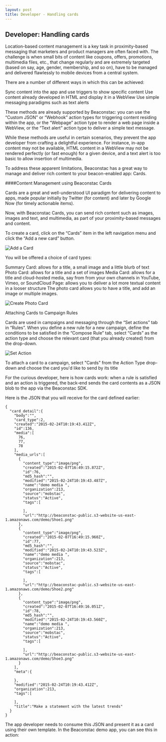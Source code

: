 ```yaml
---
layout: post
title: Developer - Handling cards
---
```

## Developer: Handling cards

Location-based content management is a key task in proximity-based messaging that marketers and product managers are often faced with. The challenge is when small bits of content like coupons, offers, promotions, multimedia files, etc., that change regularly and are extremely targeted (based on say, age, gender, membership, and so on), have to be managed and delivered flawlessly to mobile devices from a central system.

There are a number of different ways in which this can be achieved:

Sync content into the app and use triggers to show specific content
Use content already developed in HTML and display it in a WebView
Use simple messaging paradigms such as text alerts

These methods are already supported by Beaconstac: you can use the “Custom JSON” or “Webhook” action types for triggering content residing within the app, or the “Webpage” action type to render a web page inside a WebView, or the “Text alert” action type to deliver a simple text message.

While these methods are useful in certain scenarios, they prevent the app developer from crafting a delightful experience. For instance, in-app content may not be available, HTML content in a WebView may not be rendered perfectly (or fast enough) for a given device, and a text alert is too basic to allow insertion of multimedia.

To address these apparent limitations, Beaconstac has a great way to manage and deliver rich content to your beacon-enabled app: Cards.


####Content Management using Beaconstac Cards

Cards are a great and well-understood UI paradigm for delivering content to apps, made popular initially by Twitter (for content) and later by Google Now (for timely actionable items).

Now, with Beaconstac Cards, you can send rich content such as images, images and text, and multimedia, as part of your proximity-based messages and content.

To create a card, click on the “Cards” item in the left navigation menu and click the “Add a new card” button.

<img src="http://i.imgur.com/W37WKeb.png" alt="Add a Card" title="Add a card" class="screenshot" />

You will be offered a choice of card types:

Summary Card: allows for a title, a small image and a little blurb of text
Photo Card: allows for a title and a set of images
Media Card: allows for a title and cloud-hosted media, say from from your own channels in YouTube, Vimeo, or SoundCloud
Page: allows you to deliver a lot more textual content in a looser structure
The photo card allows you to have a title, and add an image or multiple images. 


<img src="http://i.imgur.com/268bhC6.png" alt="Create Photo Card" title="Create Photo Card" class="screenshot" />

Attaching Cards to Campaign Rules

Cards are used in campaigns and messaging through the “Set actions” tab in “Rules”. When you define a new rule for a new campaign, define the conditions to be satisfied in the “Compose Rule” tab, select “Cards” as the action type and choose the relevant card (that you already created) from the drop-down.

<img src="http://i.imgur.com/R14bqUg.png" alt="Set Action" title="Set Action" class="screenshot" />


To attach a card to a campaign, select "Cards" from the Action Type drop-down and choose the card you'd like to send by its title

For the curious developer, here is how cards work: when a rule is satisfied and an action is triggered, the back-end sends the card contents as a JSON blob to the app via the Beaconstac SDK.

Here is the JSON that you will receive for the card defined earlier:

    {
      "card_detail":{
        "body":"",
        "card_type":2,
        "created":"2015-02-24T10:19:43.412Z",
        "id":136,
        "media":[
          76,
          77,
          78
        ],
        "media_urls":[
          {
            "content_type":"image/png",
            "created":"2015-02-07T16:49:15.872Z",
            "id":76,
            "md5_hash":"",
            "modified":"2015-02-24T10:19:43.487Z",
            "name":"demo media ",
            "organization":213,
            "source":"mobstac",
            "status":"Active",
            "tags":[

            ],
            "url":"http://beaconstac-public.s3-website-us-east-1.amazonaws.com/demo/Shoe1.png"
          },
          {
            "content_type":"image/png",
            "created":"2015-02-07T16:49:15.960Z",
            "id":77,
            "md5_hash":"",
            "modified":"2015-02-24T10:19:43.523Z",
            "name":"demo media ",
            "organization":213,
            "source":"mobstac",
            "status":"Active",
            "tags":[

            ],
            "url":"http://beaconstac-public.s3-website-us-east-1.amazonaws.com/demo/Shoe2.png"
          },
          {
            "content_type":"image/png",
            "created":"2015-02-07T16:49:16.051Z",
            "id":78,
            "md5_hash":"",
            "modified":"2015-02-24T10:19:43.560Z",
            "name":"demo media ",
            "organization":213,
            "source":"mobstac",
            "status":"Active",
            "tags":[

            ],
            "url":"http://beaconstac-public.s3-website-us-east-1.amazonaws.com/demo/Shoe3.png"
          }
        ],
        "meta":{

        },
        "modified":"2015-02-24T10:19:43.412Z",
        "organization":213,
        "tags":[

        ],
        "title":"Make a statement with the latest trends"
      }
    }

The app developer needs to consume this JSON and present it as a card using their own template. In the Beaconstac demo app, you can see this in action:

